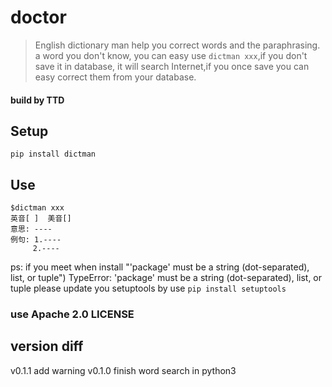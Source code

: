 # doctor
> English dictionary man help you correct words and the paraphrasing.
> a word you don't know, you can easy use `dictman xxx`,if you don't save it in database,
> it will search Internet,if you once save you can easy correct them from your database.

#### build by TTD

## Setup

    pip install dictman

## Use
    $dictman xxx
    英音[ ]  美音[]
    意思: ----
    例句: 1.----
         2.----


ps:
if you meet when install
                "'package' must be a string (dot-separated), list, or tuple")
            TypeError: 'package' must be a string (dot-separated), list, or tuple
please update you setuptools by use `pip install setuptools`

### use Apache 2.0 LICENSE

## version diff

v0.1.1 add warning
v0.1.0 finish word search in python3
